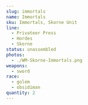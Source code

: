 ```yaml
---
slug: immortals
name: Immortals
sku: Immortals, Skorne Unit
line:
  - Privateer Press
  - Hordes
  - Skorne
status: unassembled
photos:
  - ./WM-Skorne-Immortals.png
weapons:
  - sword
race:
  - golem
  - obsidiman
quantity: 2
---
```

